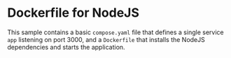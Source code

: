 # Dockerfile for NodeJS

This sample contains a basic `compose.yaml` file that defines a single service `app` listening on port 3000, and a `Dockerfile` that installs the NodeJS dependencies and starts the application.

